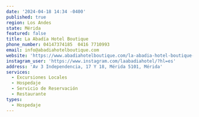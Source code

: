 ```yaml
---
date: '2024-04-18 14:34 -0400'
published: true
region: Los Andes
state: Mérida
featured: false
title: La Abadía Hotel Boutique
phone_number: 04147374185  0416 7710993
email: info@abadiahotelboutique.com
website: 'https://www.abadiahotelboutique.com/la-abadia-hotel-boutique-en-merida/'
instagram_user: 'https://www.instagram.com/laabadiahotel/?hl=es'
address: 'Av 3 Independencia, 17 Y 18, Mérida 5101, Mérida'
services:
  - Excursiones Locales
  - Hospedaje
  - Servicio de Reservación
  - Restaurante
types:
  - Hospedaje
---
```


